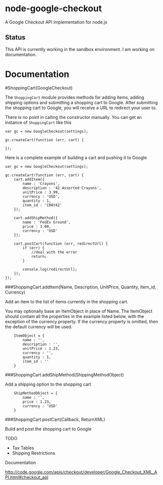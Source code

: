 node-google-checkout
====================

A Google Checkout API implementation for node.js

Status
------

This API is currently working in the sandbox environment. I am working on 
documentation. 

Documentation
=============


#ShoppingCart(GoogleCheckout)

The `ShoppingCart` module provides methods for adding items, adding shipping options
and submitting a shopping cart to Google. After submitting the shopping cart to 
Google, you will receive a URL to redirect your user to.

There is no point in calling the constructor manually. You can get an
instance of `ShoppingCart` like this

	var gc = new GoogleCheckout(settings);
	
	gc.createCart(function (err, cart) {
		
	});

Here is a complete example of building a cart and pushing it to Google

	var gc = new GoogleCheckout(settings);
	
	gc.createCart(function (err, cart) {
		cart.addItem({
			name : 'Crayons', 
			description : '42 Assorted Crayons', 
			unitPrice : 3.99, 
			currency : 'USD', 
			quantity : 1, 
			item_id : 'CRAY42'
		});
		
		cart.addShipMethod({
			name : 'FedEx Ground',
			price : 3.00,
			currency : 'USD'
		});
		
		cart.postCart(function (err, redirectUrl) {
			if (err) {
				//deal with the error
				return;
			}
			
			console.log(redirectUrl);
		});
	});

###ShoppingCart.addItem(Name, Description, UnitPrice, Quantity, Item_id, Currency)

Add an item to the list of items currently in the shopping cart.

You may optionally base an ItemObject in place of Name. The ItemObject should
contain all the properties in the example listed below, with the exception of
the currency property. If the currency property is omitted, then the default
currency will be used.

		ItemObject = { 
			name : '', 
			description : '', 
			unitPrice : 1.23, 
			currency : '', 
			quantity : 1, 
			item_id : '' 
		}

###ShoppingCart.addShipMethod(ShippingMethodObject)

Add a shipping option to the shopping cart

		ShipMethodObject = {
			name : '',
			price : 1.23,
			currency : 'USD'
		}

###ShoppingCart.postCart(Callback, ReturnXML)

Build and post the shopping cart to Google

TODO
 * Tax Tables
 * Shipping Restrictions

Documentation

http://code.google.com/apis/checkout/developer/Google_Checkout_XML_API.html#checkout_api

